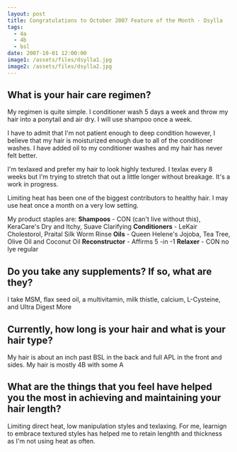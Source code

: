 ```yaml
---
layout: post
title: Congratulations to October 2007 Feature of the Month - Dsylla
tags:
  - 4a
  - 4b
  - bsl
date: 2007-10-01 12:00:00
image1: /assets/files/dsylla1.jpg
image2: /assets/files/dsylla2.jpg
---
```

## What is your hair care regimen?

My regimen is quite simple. I conditioner wash 5 days a week and throw my hair into a ponytail and air dry. I will use shampoo once a week.

I have to admit that I'm not patient enough to deep condition however, I believe that my hair is moisturized enough due to all of the conditioner washes. I have added oil to my conditioner washes and my hair has never felt better.

I'm texlaxed and prefer my hair to look highly textured. I texlax every 8 weeks but I'm trying to stretch that out a little longer without breakage. It's a work in progress.

Limiting heat has been one of the biggest contributors to healthy hair. I may use heat once a month on a very low setting.

My product staples are:
**Shampoos** - CON (can't live without this), KeraCare's Dry and Itchy, Suave Clarifying
**Conditioners** - LeKair Cholestorol, Praital Silk Worm Rinse
**Oils** - Queen Helene's Jojoba, Tea Tree, Olive Oil and Coconut Oil
**Reconstructor** - Affirms 5 -in -1
**Relaxer** - CON no lye regular

## Do you take any supplements? If so, what are they?

I take MSM, flax seed oil, a multivitamin, milk thistle, calcium, L-Cysteine, and Ultra Digest More

## Currently, how long is your hair and what is your hair type?

My hair is about an inch past BSL in the back and full APL in the front and sides. My hair is mostly 4B with some A

## What are the things that you feel have helped you the most in achieving and maintaining your hair length?

Limiting direct heat, low manipulation styles and texlaxing. For me, learnign to embrace textured styles has helped me to retain lenghth and thickness as I'm not using heat as often.
